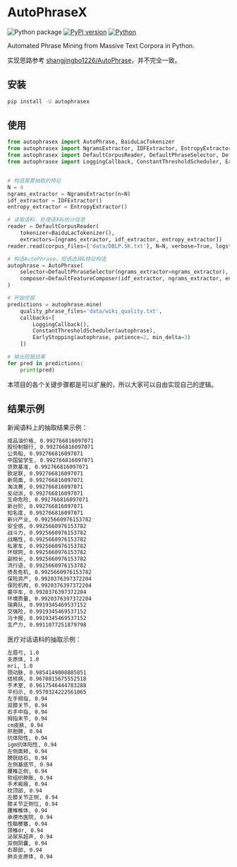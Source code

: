 # AutoPhraseX

![Python package](https://github.com/luozhouyang/autophrasex/workflows/Python%20package/badge.svg)
[![PyPI version](https://badge.fury.io/py/autophrasex.svg)](https://badge.fury.io/py/autophrasex)
[![Python](https://img.shields.io/pypi/pyversions/autophrasex.svg?style=plastic)](https://badge.fury.io/py/autophrasex)


Automated Phrase Mining from Massive Text Corpora in Python.


实现思路参考 [shangjingbo1226/AutoPhrase](https://github.com/shangjingbo1226/AutoPhrase)，并不完全一致。

## 安装

```bash
pip install -U autophrasex
```

## 使用

```python
from autophrasex import AutoPhrase, BaiduLacTokenizer
from autophrasex import NgramsExtractor, IDFExtractor, EntropyExtractor
from autophrasex import DefaultCorpusReader, DefaultPhraseSelector, DefaultFeatureComposer
from autophrasex import LoggingCallback, ConstantThresholdScheduler, EarlyStopping


# 构造需要抽取的特征
N = 4
ngrams_extractor = NgramsExtractor(n=N)
idf_extractor = IDFExtractor()
entropy_extractor = EntropyExtractor()

# 读取语料，处理语料&统计信息
reader = DefaultCorpusReader(
    tokenizer=BaiduLacTokenizer(),
    extractors=[ngrams_extractor, idf_extractor, entropy_extractor])
reader.read(corpus_files=['data/DBLP.5K.txt'], N=N, verbose=True, logsteps=500)

# 构造AutoPhrase，短语选择&特征构造
autophrase = AutoPhrase(
    selector=DefaultPhraseSelector(ngrams_extractor=ngrams_extractor),
    composer=DefaultFeatureComposer(idf_extractor, ngrams_extractor, entropy_extractor),
)

# 开始挖掘
predictions = autophrase.mine(
    quality_phrase_files='data/wiki_quality.txt',
    callbacks=[
        LoggingCallback(),
        ConstantThresholdScheduler(autophrase),
        EarlyStopping(autophrase, patience=2, min_delta=3)
    ])

# 输出挖掘结果
for pred in predictions:
    print(pred)

```

本项目的各个关键步骤都是可以扩展的，所以大家可以自由实现自己的逻辑。

## 结果示例

新闻语料上的抽取结果示例：

```bash
成品油价格, 0.992766816097071
股份制银行, 0.992766816097071
公务船, 0.992766816097071
中国留学生, 0.992766816097071
贷款基准, 0.992766816097071
欧足联, 0.992766816097071
新局面, 0.992766816097071
淘汰赛, 0.992766816097071
反动派, 0.992766816097071
生命危险, 0.992766816097071
新台阶, 0.992766816097071
知名度, 0.992766816097071
新兴产业, 0.9925660976153782
安全感, 0.9925660976153782
战斗力, 0.9925660976153782
战略性, 0.9925660976153782
私家车, 0.9925660976153782
环球网, 0.9925660976153782
副校长, 0.9925660976153782
流行语, 0.9925660976153782
债务危机, 0.9925660976153782
保险资产, 0.9920376397372204
保险机构, 0.9920376397372204
豪华车, 0.9920376397372204
环境质量, 0.9920376397372204
瑞典队, 0.9919345469537152
交强险, 0.9919345469537152
马卡报, 0.9919345469537152
生产力, 0.9911077251879798
```

医疗对话语料的抽取示例：

```bash
左眉弓, 1.0
支原体, 1.0
mri, 1.0
颈动脉, 0.9854149008885851
结核病, 0.9670815675552518
手术室, 0.9617546444783288
平扫示, 0.9570324222561065
左手拇指, 0.94
双膝关节, 0.94
右手中指, 0.94
拇指末节, 0.94
cm皮肤, 0.94
肝胆脾, 0.94
抗体阳性, 0.94
igm抗体阳性, 0.94
左侧面颊, 0.94
膀胱结石, 0.94
左侧基底节, 0.94
腰椎正侧, 0.94
软组织肿胀, 0.94
手术瘢痕, 0.94
枕顶部, 0.94
左膝关节正侧, 0.94
膝关节正侧位, 0.94
腰椎椎体, 0.94
承德市医院, 0.94
性脑梗塞, 0.94
颈椎dr, 0.94
泌尿系超声, 0.94
双侧阴囊, 0.94
右颞部, 0.94
肺炎支原体, 0.94
```
